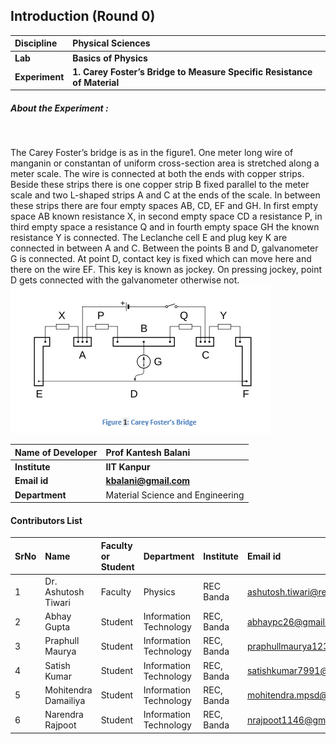 ## Introduction (Round 0)



<b>Discipline | <b>Physical Sciences
:--|:--|
<b> Lab | <b> Basics of Physics
<b> Experiment|     <b> 1. Carey Foster’s Bridge to Measure Specific Resistance of Material

<h5> About the Experiment : </h5> <br>

The Carey Foster’s bridge is as in the figure1. One meter long wire of manganin or constantan of uniform cross-section area is stretched along a meter scale. The wire is connected at both the ends with copper strips. Beside these strips there is one copper strip B fixed parallel to the meter scale and two L-shaped strips A and C at the ends of the scale. In between these strips there are four empty spaces AB, CD, EF and GH. In first empty space AB known resistance X, in second empty space CD a resistance P, in third empty space a resistance Q and in fourth empty space GH the known resistance Y is connected. The Leclanche cell E and plug key K are connected in between A and C. Between the points B and D, galvanometer G is connected. At point D, contact key is fixed which can move here and there on the wire EF. This key is known as jockey. On pressing jockey, point D gets connected with the galvanometer otherwise not.
<img src="experiment/images/fig1.PNG">

<b>Name of Developer | <b> Prof Kantesh Balani
:--|:--|
<b> Institute | <b> IIT Kanpur
<b> Email id|     <b> kbalani@gmail.com
<b> Department | Material Science and Engineering

#### Contributors List

SrNo | Name | Faculty or Student | Department| Institute | Email id
:--|:--|:--|:--|:--|:--|
1 | Dr. Ashutosh Tiwari| Faculty | Physics | REC Banda | ashutosh.tiwari@recbanda.ac.in
2 | Abhay Gupta | Student | Information Technology | REC, Banda |abhaypc26@gmail.com
3 | Praphull Maurya | Student | Information Technology | REC, Banda |praphullmaurya123@gmail.com
4 | Satish Kumar | Student | Information Technology | REC, Banda |satishkumar7991@gmail.com
5 | Mohitendra Damailiya | Student | Information Technology | REC, Banda |mohitendra.mpsd@gmail.com
6 | Narendra Rajpoot | Student | Information Technology | REC, Banda |nrajpoot1146@gmail.com

